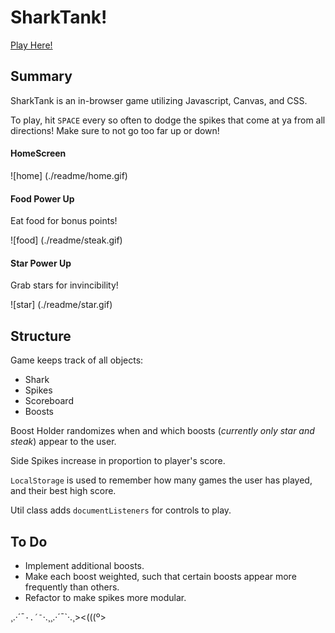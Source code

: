 # SharkTank!

[Play Here!](https://3ricliu.github.io/sharktank)

## Summary

SharkTank is an in-browser game utilizing Javascript, Canvas, and CSS.

To play, hit ```SPACE``` every so often to dodge the spikes that come at ya from all directions! Make sure to not go too far up or down!

#### HomeScreen
![home] (./readme/home.gif)

#### Food Power Up
Eat food for bonus points!

![food] (./readme/steak.gif)

#### Star Power Up
Grab stars for invincibility!

![star] (./readme/star.gif)

## Structure

Game keeps track of all objects:
* Shark
* Spikes
* Scoreboard
* Boosts

Boost Holder randomizes when and which boosts (*currently only star and steak*) appear to the user.

Side Spikes increase in proportion to player's score.

```LocalStorage``` is used to remember how many games the user has played, and their best high score.

Util class adds ```documentListeners``` for controls to play.

## To Do

* Implement additional boosts.
* Make each boost weighted, such that certain boosts appear more frequently than others.
* Refactor to make spikes more modular.

¸.·´¯`·.´¯`·.¸¸.·´¯`·.¸><(((º>
